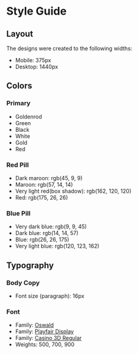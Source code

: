 # Style Guide

## Layout

The designs were created to the following widths:

- Mobile: 375px
- Desktop: 1440px

## Colors

### Primary

- Goldenrod
- Green
- Black
- White
- Gold
- Red

### Red Pill

- Dark maroon: rgb(45, 9, 9)
- Maroon: rgb(57, 14, 14)
- Very light red(box shadow): rgb(162, 120, 120)
- Red: rgb(175, 26, 26)

### Blue Pill

- Very dark blue: rgb(9, 9, 45)
- Dark blue: rgb(14, 14, 57)
- Blue: rgb(26, 26, 175)
- Very light blue: rgb(120, 123, 162)

## Typography

### Body Copy

- Font size (paragraph): 16px

### Font

- Family: [Oswald](https://fonts.google.com/specimen/Oswald)
- Family: [Playfair Display](https://fonts.google.com/specimen/Playfair+Display)
- Family: [Casino 3D Regular](https://www.1001fonts.com/casino-font.html)
- Weights: 500, 700, 900